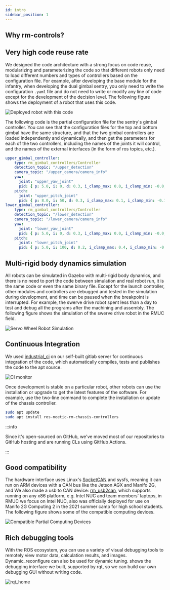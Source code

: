 ```yaml
---
id: intro
sidebar_position: 1
---
```


## Why rm-controls?

## Very high code reuse rate
We designed the code architecture with a strong focus on code reuse, modularizing and parameterizing the code so that different robots only need to load different numbers and types of controllers based on the configuration file. For example, after developing the base module for the infantry, when developing the dual gimbal sentry, you only need to write the configuration `.yaml` file and do not need to write or modify any line of code except for the development of the decision level. The following figure shows the deployment of a robot that uses this code.

![Deployed robot with this code](/img/rm-controls/deployed_robots.png)

The following code is the partial configuration file for the sentry's gimbal controller. You can see that the configuration files for the top and bottom gimbal have the same structure, and that the two gimbal controllers are loaded independently and dynamically, and then get the parameters for each of the two controllers, including the names of the joints it will control, and the names of the external interfaces (in the form of ros topics, etc.).

```yaml
upper_gimbal_controller:
    type: rm_gimbal_controllers/Controller
    detection_topic: "/upper_detection"
    camera_topic: "/upper_camera/camera_info"
    yaw:
      joint: "upper_yaw_joint"
      pid: { p: 5.0, i: 0, d: 0.3, i_clamp_max: 0.0, i_clamp_min: -0.0, antiwindup: true}
    pitch:
      joint: "upper_pitch_joint"
      pid: { p: 8.0, i: 50, d: 0.3, i_clamp_max: 0.1, i_clamp_min: -0.1, antiwindup: true}
lower_gimbal_controller:
    type: rm_gimbal_controllers/Controller
    detection_topic: "/lower_detection"
    camera_topic: "/lower_camera/camera_info"
    yaw:
      joint: "lower_yaw_joint"
      pid: { p: 5.0, i: 0, d: 0.3, i_clamp_max: 0.0, i_clamp_min: -0.0, antiwindup: true}
    pitch:
      joint: "lower_pitch_joint"
      pid: { p: 5.0, i: 100, d: 0.2, i_clamp_max: 0.4, i_clamp_min: -0.4, antiwindup: true}
```
## Multi-rigid body dynamics simulation
All robots can be simulated in Gazebo with multi-rigid body dynamics, and there is no need to port the code between simulation and real robot run, it is the same code or even the same binary file. Except for the launch controller, other modules and controllers are debugged and tested in the simulation during development, and time can be paused when the breakpoint is interrupted. For example, the swerve drive robot spent less than a day to test and debug all the programs after the machining and assembly. The following figure shows the simulation of the swerve drive robot in the RMUC field.

![Servo Wheel Robot Simulation](/img/rm-controls/gazebo.jpg)

## Continuous Integration
We used [industrial_ci](https://github.com/ros-industrial/industrial_ci) on our self-built gitlab server for continuous integration of the code, which automatically compiles, tests and publishes the code to the apt source.

![CI monitor](/img/rm-controls/ci_monitor.png)

Once development is stable on a particular robot, other robots can use the installation or upgrade to get the latest features of the software. For example, use the two-line command to complete the installation or update of the chassis controller.
```sh
sudo apt update
sudo apt install ros-noetic-rm-chassis-controllers
```

:::info

Since it's open-sourced on GitHub, we've moved most of our repositories to GitHub hosting and are running CLs using GitHub Actions.

:::

## Good compatibility
The hardware interface uses Linux's [SocketCAN](https://www.kernel.org/doc/Documentation/networking/can.txt) and sysfs, meaning it can run on ARM devices with a CAN bus like the Jetson AGX and Manifo 2G, and We also made a usb to CAN device: [rm_usb2can](https://github.com/rm-controls/rm_usb2can), which supports running on any x86 platform, e.g. Intel NUC and team members' laptops, in RMUC we focus on Intel NUC, also was officially deployed for use on Manifo 2G Computing 2 in the 2021 summer camp for high school students. The following figure shows some of the compatible computing devices.

![Compatible Partial Computing Devices](/img/rm-controls/minipc.png)

## Rich debugging tools
With the ROS ecosystem, you can use a variety of visual debugging tools to remotely view motor data, calculation results, and images. Dynamic_reconﬁgure can also be used for dynamic tuning. shows the debugging interface we built, supported by rqt, so we can build our own debugging GUI without writing code.

![rqt_home](/img/rm-controls/rqt_home.png)

